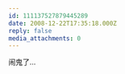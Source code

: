 ```yaml
---
id: 111137527879445289
date: 2008-12-22T17:35:18.000Z
reply: false
media_attachments: 0
---
```


闹鬼了...

